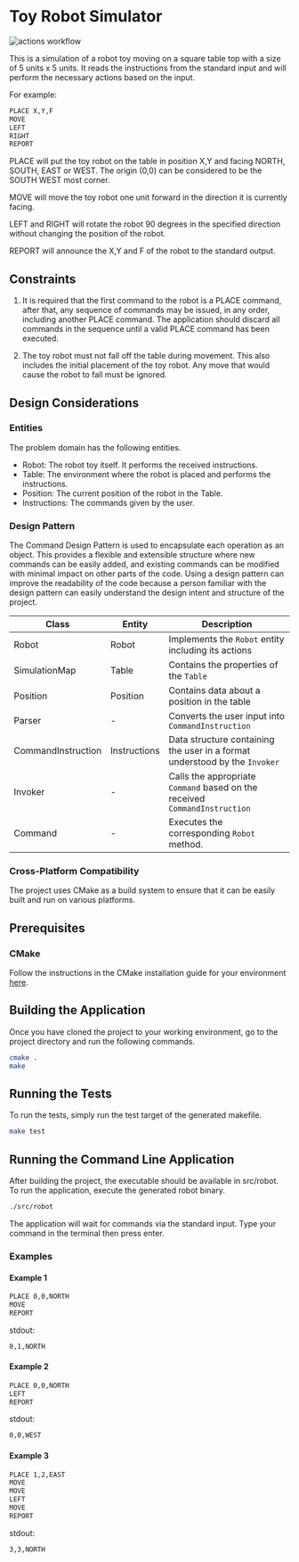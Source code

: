 # Toy Robot Simulator

![actions workflow](https://github.com/donfiguerres/toy-robot-simulator/actions/workflows/cmake.yml/badge.svg)

This is a simulation of a robot toy moving on a square table top with a size of
5 units x 5 units. It reads the instructions from the standard input and will
perform the necessary actions based on the input.

For example:

```bash
PLACE X,Y,F
MOVE
LEFT
RIGHT
REPORT
```

PLACE will put the toy robot on the table in position X,Y and facing NORTH,
SOUTH, EAST or WEST. The origin (0,0) can be considered to be the SOUTH WEST
most corner.

MOVE will move the toy robot one unit forward in the direction it is currently
facing.

LEFT and RIGHT will rotate the robot 90 degrees in the specified direction
without changing the position of the robot.

REPORT will announce the X,Y and F of the robot to the standard output.

## Constraints

1. It is required that the first command to the robot is a PLACE command, after
that, any sequence of commands may be issued, in any order, including another
PLACE command. The application should discard all commands in the sequence
until a valid PLACE command has been executed.

2. The toy robot must not fall off the table during movement. This also
includes the initial placement of the toy robot. Any move that would cause the
robot to fall must be ignored.

## Design Considerations

### Entities

The problem domain has the following entities.

- Robot: The robot toy itself. It performs the received instructions.
- Table: The environment where the robot is placed and performs the
instructions.
- Position: The current position of the robot in the Table.
- Instructions: The commands given by the user.

### Design Pattern

The Command Design Pattern is used to encapsulate each operation as an object.
This provides a flexible and extensible structure where new commands can be
easily added, and existing commands can be modified with minimal impact on
other parts of the code. Using a design pattern can improve the readability
of the code because a person familiar with the design pattern can easily
understand the design intent and structure of the project.

| Class              | Entity       | Description                                                                     |
| ------------------ | -----------  | ------------------------------------------------------------------------------- |
| Robot              | Robot        | Implements the `Robot` entity including its actions                             |
| SimulationMap      | Table        | Contains the properties of the `Table`                                          |
| Position           | Position     | Contains data about a position in the table                                     |
| Parser             | -            | Converts the user input into `CommandInstruction`                               |
| CommandInstruction | Instructions | Data structure containing the user in a format understood by the `Invoker` |
| Invoker            | -            | Calls the appropriate `Command` based on the received `CommandInstruction`           |
| Command            | -            | Executes the corresponding `Robot` method.                                                |

### Cross-Platform Compatibility

The project uses CMake as a build system to ensure that it can be easily built
and run on various platforms.

## Prerequisites

### CMake

Follow the instructions in the CMake installation guide for your environment
[here](https://cmake.org/install/).

## Building the Application

Once you have cloned the project to your working environment, go to the
project directory and run the following commands.

```bash
cmake .
make
```

## Running the Tests

To run the tests, simply run the test target of the generated makefile.

```bash
make test
```

## Running the Command Line Application

After building the project, the executable should be available in src/robot.
To run the application, execute the generated robot binary.

```bash
./src/robot
```

The application will wait for commands via the standard input. Type your command
in the terminal then press enter.

### Examples

#### Example 1

```bash
PLACE 0,0,NORTH
MOVE
REPORT
```

stdout:

```bash
0,1,NORTH
```

#### Example 2

```bash
PLACE 0,0,NORTH
LEFT
REPORT
```

stdout:

```bash
0,0,WEST
```

#### Example 3

```bash
PLACE 1,2,EAST
MOVE
MOVE
LEFT
MOVE
REPORT
```

stdout:

```bash
3,3,NORTH
```
